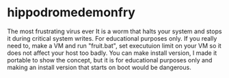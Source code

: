 # hippodromedemonfry
The most frustrating virus ever
It is a worm that halts your system and stops it during critical system writes. For educational purposes only.
If you really need to, make a VM and run "fruit.bat", set executuion limit on your VM so it does not affect your host too badly.
You can make install version, I made it portable to show the concept, but it is for educational purposes only and making an install version that starts on boot would be dangerous.
